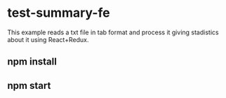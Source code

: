# test-summary-fe

This example reads a txt file in tab format and process it giving stadistics about it using React+Redux.

## npm install
## npm start

